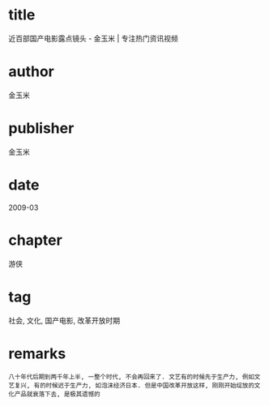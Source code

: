 # title
近百部国产电影露点镜头 - 金玉米 | 专注热门资讯视频

# author
金玉米

# publisher
金玉米

# date
2009-03

# chapter
游侠

# tag
社会, 文化, 国产电影, 改革开放时期

# remarks
`八十年代后期到两千年上半, 一整个时代, 不会再回来了. 文艺有的时候先于生产力, 例如文艺复兴, 有的时候迟于生产力, 如泡沫经济日本. 但是中国改革开放这样, 刚刚开始绽放的文化产品就衰落下去, 是极其遗憾的`
